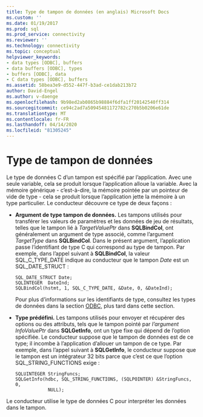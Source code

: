 ```yaml
---
title: Type de tampon de données (en anglais) Microsoft Docs
ms.custom: ''
ms.date: 01/19/2017
ms.prod: sql
ms.prod_service: connectivity
ms.reviewer: ''
ms.technology: connectivity
ms.topic: conceptual
helpviewer_keywords:
- data types [ODBC], buffers
- data buffers [ODBC], types
- buffers [ODBC], data
- C data types [ODBC], buffers
ms.assetid: 58bea3e9-d552-447f-b3ad-ce1dab213b72
author: David-Engel
ms.author: v-daenge
ms.openlocfilehash: 9b98ed2ab0865b98884f6dfa1ff20142540ff314
ms.sourcegitcommit: ce94c2ad7a50945481172782c270b5b0206e61de
ms.translationtype: MT
ms.contentlocale: fr-FR
ms.lasthandoff: 04/14/2020
ms.locfileid: "81305245"
---
```

# <a name="data-buffer-type"></a>Type de tampon de données
Le type de données C d’un tampon est spécifié par l’application. Avec une seule variable, cela se produit lorsque l’application alloue la variable. Avec la mémoire générique - c’est-à-dire, la mémoire pointée par un pointeur de vide de type - cela se produit lorsque l’application jette la mémoire à un type particulier. Le conducteur découvre ce type de deux façons :  
  
-   **Argument de type tampon de données.** Les tampons utilisés pour transférer les valeurs de paramètres et les données de jeu de résultats, telles que le tampon lié à *TargetValuePtr* dans **SQLBindCol**, ont généralement un argument de type associé, comme l’argument *TargetType* dans **SQLBindCol**. Dans le présent argument, l’application passe l’identifiant de type C qui correspond au type de tampon. Par exemple, dans l’appel suivant à **SQLBindCol**, la valeur SQL_C_TYPE_DATE indique au conducteur que le tampon *Date* est un SQL_DATE_STRUCT :  
  
    ```  
    SQL_DATE_STRUCT Date;  
    SQLINTEGER  DateInd;  
    SQLBindCol(hstmt, 1, SQL_C_TYPE_DATE, &Date, 0, &DateInd);  
    ```  
  
     Pour plus d’informations sur les identifiants de type, consultez les types de données dans la section [ODBC,](../../../odbc/reference/develop-app/data-types-in-odbc.md) plus tard dans cette section.  
  
-   **Type prédéfini.** Les tampons utilisés pour envoyer et récupérer des options ou des attributs, tels que le tampon pointé par *l’argument InfoValuePtr* dans **SQLGetInfo**, ont un type fixe qui dépend de l’option spécifiée. Le conducteur suppose que le tampon de données est de ce type; il incombe à l’application d’allouer un tampon de ce type. Par exemple, dans l’appel suivant à **SQLGetInfo**, le conducteur suppose que le tampon est un intégrateur 32 bits parce que c’est ce que l’option SQL_STRING_FUNCTIONS exige :  
  
    ```  
    SQLUINTEGER StringFuncs;  
    SQLGetInfo(hdbc, SQL_STRING_FUNCTIONS, (SQLPOINTER) &StringFuncs, 0,  
                NULL);  
    ```  
  
 Le conducteur utilise le type de données C pour interpréter les données dans le tampon.
